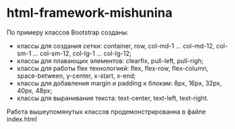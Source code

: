 # html-framework-mishunina

<p>По примеру классов Bootstrap созданы: </p>

<ul>
	<li>классы для создания сетки: container, row, col-md-1 ... col-md-12, col-sm-1 ... col-sm-12, col-lg-1 ... col-lg-12;</li>
	<li>классы для плавающих элементов: clearfix, pull-left, pull-righ;</li>
	<li>классы для работы flex технологией: flex, flex-row, flex-column, space-between, y-center, x-start, x-end;</li>
	<li>классы для добавления margin и padding к блокам: 8px, 16px, 32px, 40px, 48px;</li>
	<li>классы для выранивания текста: text-center, text-left, text-right.</li>
</ul>

<p>Работа вышеупомянутых классов продемонстрированна в файле index.html</a></p>